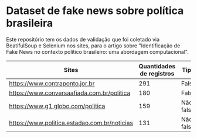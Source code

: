 # Dataset de fake news sobre política brasileira
Este repositório tem os dados de validação que foi coletado via BeatifulSoup e Selenium nos sites, para o artigo sobre "Identificação de Fake News no contexto político brasileiro: uma abordagem computacional".

Sites   | Quantidades de registros | Tipo
--------- | ---------| ------
https://www.contraponto.jor.br | 291| Falsa
https://www.conversaafiada.com.br/politica | 180 | Falsa
https://www.g1.globo.com/politica | 159 | Não falsa
https://www.politica.estadao.com.br/noticias | 131 | Não falsa
